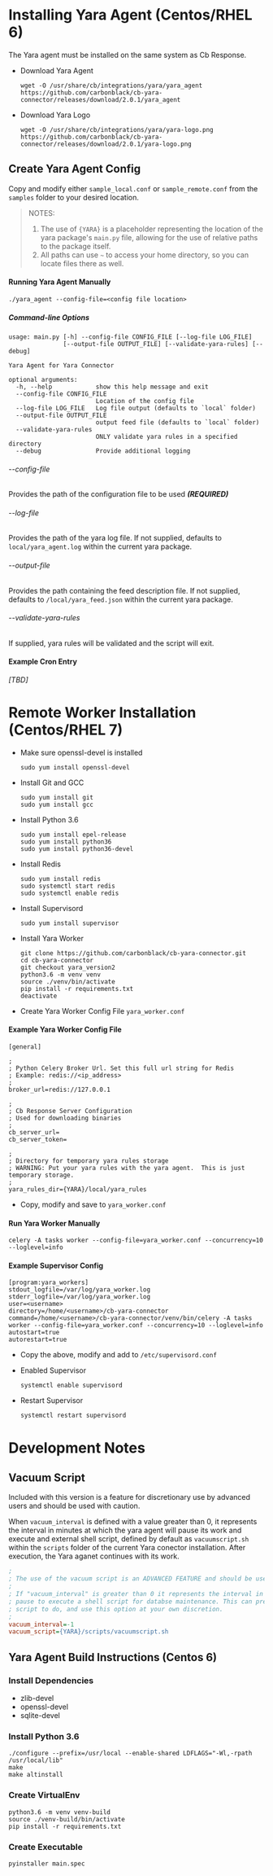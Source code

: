 # Installing Yara Agent (Centos/RHEL 6)

The Yara agent must be installed on the same system as Cb Response.
	
* Download Yara Agent

	```
	wget -O /usr/share/cb/integrations/yara/yara_agent https://github.com/carbonblack/cb-yara-connector/releases/download/2.0.1/yara_agent
	```
	
* Download Yara Logo

	```
	wget -O /usr/share/cb/integrations/yara/yara-logo.png https://github.com/carbonblack/cb-yara-connector/releases/download/2.0.1/yara-logo.png
	```
	
## Create Yara Agent Config
Copy and modify either `sample_local.conf` or `sample_remote.conf` from the `samples` folder
to your desired location.


> NOTES:
> 1) The use of `{YARA}` is a placeholder representing the location of the yara package's `main.py` file,
> allowing for the use of relative paths to the package itself.
> 2) All paths can use `~` to access your home directory, so you can locate files there as well.

#### Running Yara Agent Manually

```shell script
./yara_agent --config-file=<config file location>
```

##### Command-line Options
```text
usage: main.py [-h] --config-file CONFIG_FILE [--log-file LOG_FILE]
               [--output-file OUTPUT_FILE] [--validate-yara-rules] [--debug]

Yara Agent for Yara Connector

optional arguments:
  -h, --help            show this help message and exit
  --config-file CONFIG_FILE
                        Location of the config file
  --log-file LOG_FILE   Log file output (defaults to `local` folder)
  --output-file OUTPUT_FILE
                        output feed file (defaults to `local` folder)
  --validate-yara-rules
                        ONLY validate yara rules in a specified directory
  --debug               Provide additional logging

```
###### --config-file
Provides the path of the configuration file to be used _**(REQUIRED)**_

###### --log-file
Provides the path of the yara log file.  If not supplied, defaults to `local/yara_agent.log`
within the current yara package.

###### --output-file
Provides the path containing the feed description file.  If not supplied, defaults to
`/local/yara_feed.json` within the current yara package.

###### --validate-yara-rules
If supplied, yara rules will be validated and the script will exit.

#### Example Cron Entry
_[TBD]_

# Remote Worker Installation (Centos/RHEL 7)

* Make sure openssl-devel is installed

	```
	sudo yum install openssl-devel
    ```

* Install Git and GCC

	```
	sudo yum install git
	sudo yum install gcc
	```

* Install Python 3.6

	```
	sudo yum install epel-release
	sudo yum install python36
	sudo yum install python36-devel
	```
	
* Install Redis
	
	```
	sudo yum install redis
	sudo systemctl start redis
	sudo systemctl enable redis
	```
	
	
* Install Supervisord

	```
	sudo yum install supervisor
	```
	
* Install Yara Worker

	```
	git clone https://github.com/carbonblack/cb-yara-connector.git
	cd cb-yara-connector
	git checkout yara_version2
	python3.6 -m venv venv
	source ./venv/bin/activate
	pip install -r requirements.txt
	deactivate
	```
	
	
* Create Yara Worker Config File `yara_worker.conf`

#### Example Yara Worker Config File

	[general]

	;
	; Python Celery Broker Url. Set this full url string for Redis
	; Example: redis://<ip_address>
	;
	broker_url=redis://127.0.0.1
	
	;
	; Cb Response Server Configuration
	; Used for downloading binaries
	;
	cb_server_url=
	cb_server_token=
	
	;
	; Directory for temporary yara rules storage
	; WARNING: Put your yara rules with the yara agent.  This is just temporary storage.
	;
	yara_rules_dir={YARA}/local/yara_rules
	
* Copy, modify and save to `yara_worker.conf`
	
#### Run Yara Worker Manually

	celery -A tasks worker --config-file=yara_worker.conf --concurrency=10 --loglevel=info
	
#### Example Supervisor Config

	[program:yara_workers]
	stdout_logfile=/var/log/yara_worker.log
	stderr_logfile=/var/log/yara_worker.log
	user=<username>
	directory=/home/<username>/cb-yara-connector
	command=/home/<username>/cb-yara-connector/venv/bin/celery -A tasks worker --config-file=yara_worker.conf --concurrency=10 --loglevel=info
	autostart=true
	autorestart=true
	
* Copy the above, modify and add to `/etc/supervisord.conf`

* Enabled Supervisor

	```
	systemctl enable supervisord
	```
	
* Restart Supervisor

	```
	systemctl restart supervisord
	```
# Development Notes	

## Vacuum Script
Included with this version is a feature for discretionary use by advanced users and
should be used with caution.

When `vacuum_interval` is defined with a value greater than 0, it represents the interval
in minutes at which the yara agent will pause its work and execute and external
shell script, defined by default as `vacuumscript.sh`  within the `scripts` folder
of the current Yara conector installation. After execution, the Yara aganet continues with
its work.

```ini
;
; The use of the vacuum script is an ADVANCED FEATURE and should be used with caution!
;
; If "vacuum_interval" is greater than 0 it represents the interval in minutes after which the yara connector will
; pause to execute a shell script for databse maintenance. This can present risks. Be careful what you allow the
; script to do, and use this option at your own discretion.
;
vacuum_interval=-1
vacuum_script={YARA}/scripts/vacuumscript.sh
```

## Yara Agent Build Instructions (Centos 6)

### Install Dependencies

* zlib-devel
* openssl-devel
* sqlite-devel

### Install Python 3.6

	
	./configure --prefix=/usr/local --enable-shared LDFLAGS="-Wl,-rpath /usr/local/lib"
	make
	make altinstall


### Create VirtualEnv


	python3.6 -m venv venv-build
	source ./venv-build/bin/activate
	pip install -r requirements.txt


### Create Executable


	pyinstaller main.spec
